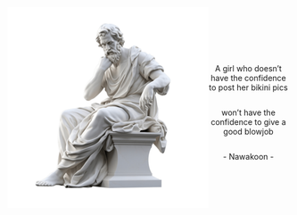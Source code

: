 
<div style="display: flex; flex-direction: row; align-items: center;">
  <img src="asset/philosopher.png" style="margin-bottom: 16px;">
  <div style="display: flex; flex-direction: column; align-items: center; text-align: center;">
    <p>A girl who doesn’t have the confidence to post her bikini pics</p>
    <p>won’t have the confidence to give a good blowjob</p>
    <p>- Nawakoon -</p>
  </div>
</div>
